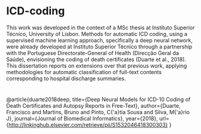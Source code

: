 # ICD-coding

This work was developed in the context of a MSc thesis at Instituto Superior Técnico, University of Lisbon. Methods for automatic ICD coding, using a supervised machine learning approach, specifically a deep neural network, were already developed at Instituto Superior Técnico through a partnership with the Portuguese Directorate-General of Health (Direcção Geral da Saúde), envisioning the coding of death certificates (Duarte et al., 2018). This dissertation reports on extensions over that previous work, applying methodologies for automatic classification of full-text contents corresponding to hospital discharge summaries.

#
@article{duarte2018deep,
  title={Deep Neural Models for ICD-10 Coding of Death Certificates and Autopsy Reports in Free-Text},
  author={Duarte, Francisco and Martins, Bruno and Pinto, C{\'a}tia Sousa and Silva, M{\'a}rio J},
  journal={Journal of Biomedical Informatics},
  year={2018},
  url={http://linkinghub.elsevier.com/retrieve/pii/S1532046418300303}
}
#
